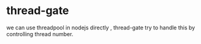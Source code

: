 # thread-gate
we can use threadpool in nodejs directly , thread-gate try to handle this by controlling thread number.
